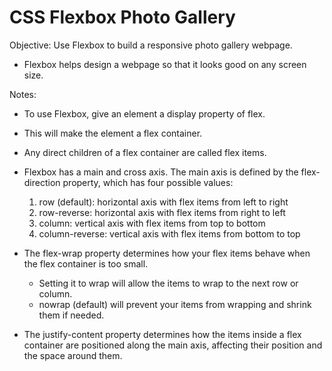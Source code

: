 # CSS Flexbox Photo Gallery

Objective: Use Flexbox to build a responsive photo gallery webpage.

- Flexbox helps design a webpage so that it looks good on any screen size.


Notes:
- To use Flexbox, give an element a display property of flex. 
- This will make the element a flex container. 
- Any direct children of a flex container are called flex items.

- Flexbox has a main and cross axis. The main axis is defined by the flex-direction property, which has four possible values:
    1. row (default): horizontal axis with flex items from left to right
    2. row-reverse: horizontal axis with flex items from right to left
    3. column: vertical axis with flex items from top to bottom
    4. column-reverse: vertical axis with flex items from bottom to top

- The flex-wrap property determines how your flex items behave when the flex container is too small. 
    - Setting it to wrap will allow the items to wrap to the next row or column.
    - nowrap (default) will prevent your items from wrapping and shrink them if needed.

- The justify-content property determines how the items inside a flex container are positioned along the main axis, affecting their position and the space around them.

    

